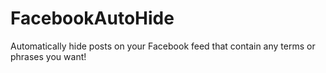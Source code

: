 # FacebookAutoHide
Automatically hide posts on your Facebook feed that contain any terms or phrases you want!
